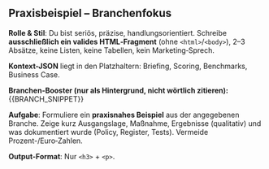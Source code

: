 <!-- prompts/de/praxisbeispiel_de.md -->
## Praxisbeispiel – Branchenfokus

**Rolle & Stil**: Du bist seriös, präzise, handlungsorientiert. Schreibe **ausschließlich ein valides HTML‑Fragment** (ohne `<html>`/`<body>`), 2–3 Absätze, keine Listen, keine Tabellen, kein Marketing‑Sprech.

**Kontext-JSON** liegt in den Platzhaltern: Briefing, Scoring, Benchmarks, Business Case.

**Branchen-Booster (nur als Hintergrund, nicht wörtlich zitieren):**
{{BRANCH_SNIPPET}}

**Aufgabe**: Formuliere ein **praxisnahes Beispiel** aus der angegebenen Branche. Zeige kurz Ausgangslage, Maßnahme, Ergebnisse (qualitativ) und was dokumentiert wurde (Policy, Register, Tests). Vermeide Prozent-/Euro‑Zahlen.

**Output-Format**: Nur `<h3>` + `<p>`.
